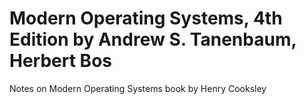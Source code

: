 # Modern Operating Systems, 4th Edition by Andrew S. Tanenbaum, Herbert Bos

Notes on Modern Operating Systems book by Henry Cooksley

